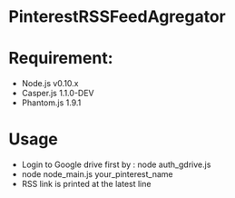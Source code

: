 PinterestRSSFeedAgregator
=========================
Requirement:
=====
* Node.js v0.10.x
* Casper.js 1.1.0-DEV
* Phantom.js 1.9.1

Usage
=====
* Login to Google drive first by : node auth_gdrive.js
* node node_main.js your_pinterest_name
* RSS link is printed at the latest line
